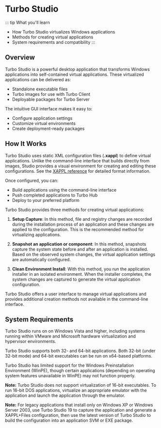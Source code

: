 # Turbo Studio

::: tip What you'll learn
- How Turbo Studio virtualizes Windows applications
- Methods for creating virtual applications
- System requirements and compatibility
:::

## Overview

Turbo Studio is a powerful desktop application that transforms Windows applications into self-contained virtual applications. These virtualized applications can be delivered as:
- Standalone executable files
- Turbo images for use with Turbo Client
- Deployable packages for Turbo Server

The intuitive GUI interface makes it easy to:
- Configure application settings
- Customize virtual environments
- Create deployment-ready packages

## How It Works

Turbo Studio uses static XML configuration files (**.xappl**) to define virtual applications. Unlike the command-line interface that builds directly from images, Studio provides a visual environment for creating and editing these configurations. See the [XAPPL reference](/client/turbo-vm/xml-configuration) for detailed format information.

Once configured, you can:
- Build applications using the command-line interface
- Push completed applications to Turbo Hub
- Deploy to your preferred platform

Turbo Studio provides three methods for creating virtual applications:

1. **Setup Capture**: In this method, file and registry changes are recorded during the installation process of an application and these changes are applied to the configuration. This is the recommended method for virtualizing applications.

2. **Snapshot an application or component**: In this method, snapshots capture the system state before and after an application is installed. Based on the observed system changes, the virtual application settings are automatically configured. 

3. **Clean Environment Install**: With this method, you run the application installer in an isolated environment. When the installer completes, the system changes are captured to generate the virtual application configuration.

Turbo Studio offers a user interface to manage virtual applications and provides additional creation methods not available in the command-line interface.

## System Requirements

Turbo Studio runs on on Windows Vista and higher, including systems running within VMware and Microsoft hardware virtualization and hypervisor environments.

Turbo Studio supports both 32- and 64-bit applications. Both 32-bit (under 32-bit mode) and 64-bit executables can be run on x64-based platforms.

Turbo Studio has limited support for the Windows Preinstallation Environment (WinPE), though certain applications (depending on operating system features unavailable in WinPE) may not function properly.

**Note:** Turbo Studio does not support virtualization of 16-bit executables. To run 16-bit DOS applications, virtualize an appropriate emulator with the application and launch the application through the emulator.

**Note:** For legacy applications that install only on Windows XP or Windows Server 2003, use Turbo Studio 19 to capture the application and generate a XAPPL+Files configuration, then use the latest version of Turbo Studio to build the configuration into an application SVM or EXE package.
